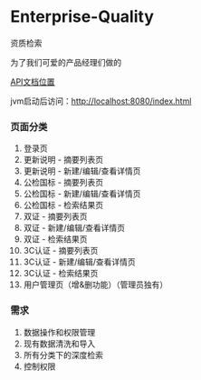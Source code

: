 # Enterprise-Quality
资质检索

为了我们可爱的产品经理们做的

[API文档位置](http://api.hikvision.com.cn/dashboard/#!/project/v1ygHEESy)

jvm启动后访问：[http://localhost:8080/index.html](http://localhost:8080/index.html)

### 页面分类
1. 登录页
1. 更新说明 - 摘要列表页
1. 更新说明 - 新建/编辑/查看详情页
1. 公检国标 - 摘要列表页
1. 公检国标 - 新建/编辑/查看详情页
1. 公检国标 - 检索结果页
1. 双证 - 摘要列表页
1. 双证 - 新建/编辑/查看详情页
1. 双证 - 检索结果页
1. 3C认证 - 摘要列表页
1. 3C认证 - 新建/编辑/查看详情页
1. 3C认证 - 检索结果页
1. 用户管理页（增&删功能）（管理员独有）

### 需求
1. 数据操作和权限管理
2. 现有数据清洗和导入
3. 所有分类下的深度检索
4. 控制权限